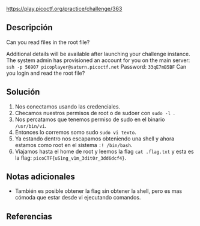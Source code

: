 https://play.picoctf.org/practice/challenge/363
## Descripción
Can you read files in the root file?

Additional details will be available after launching your challenge instance.
The system admin has provisioned an account for you on the main server: `ssh -p 56907 picoplayer@saturn.picoctf.net` Password: `33qE7mB5BF` Can you login and read the root file?
## Solución
1. Nos conectamos usando las credenciales.
2. Checamos nuestros permisos de root o de sudoer con ```sudo -l ```.
3. Nos percatamos que tenemos permiso de sudo en el binario ```/usr/bin/vi```.
4. Entonces lo corremos somo sudo ```sudo vi texto```.
5. Ya estando dentro nos escapamos obteniendo una shell y ahora estamos como root en el sistema ```:! /bin/bash```.
6. Viajamos hasta el home de root y leemos la flag ```cat .flag.txt``` y esta es la flag: ```picoCTF{uS1ng_v1m_3dit0r_3dd6dcf4}```.

## Notas adicionales

* También es posible obtener la flag sin obtener la shell, pero es mas cómoda que estar desde vi ejecutando comandos.
## Referencias

